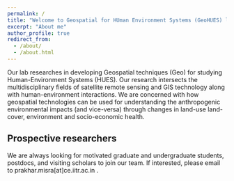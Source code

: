 ```yaml
---
permalink: /
title: "Welcome to Geospatial for HUman Environment Systems (GeoHUES) lab"
excerpt: "About me"
author_profile: true
redirect_from: 
  - /about/
  - /about.html
---
```


Our lab researches in developing Geospatial techniques (Geo) for studying Human-Environment Systems (HUES). Our research intersects the multidisciplinary fields of satellite remote sensing and GIS technology along with human-environment interactions. We are concerned with how geospatial technologies can be used for understanding the anthropogenic environmental impacts (and vice-versa) through changes in land-use land-cover, environment and socio-economic health. 



Prospective researchers
------
We are always looking for motivated graduate and undergraduate students, postdocs, and visiting scholars to join our team. If interested, please email to prakhar.misra[at]ce.iitr.ac.in . 



